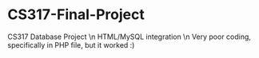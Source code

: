 # CS317-Final-Project
CS317 Database Project \n
HTML/MySQL integration \n
Very poor coding, specifically in PHP file, but it worked :)
